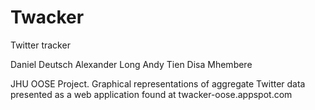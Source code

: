 Twacker
=======

Twitter tracker

Daniel Deutsch
Alexander Long
Andy Tien
Disa Mhembere

JHU OOSE Project. Graphical representations of aggregate Twitter data presented as a web application found at 
twacker-oose.appspot.com
